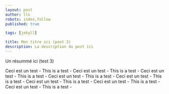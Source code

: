 ```yaml
---
layout: post
author: lls
robots: index,follow
published: true

tags: [jekyll]

title: Mon titre ici (post 3)
description: La description du post ici
---
```

Un résummé ici (test 3)

Ceci est un test - This is a test - Ceci est un test - This is a test -
Ceci est un test - This is a test - Ceci est un test - This is a test -
Ceci est un test - This is a test - Ceci est un test - This is a test -
Ceci est un test - This is a test - Ceci est un test - This is a test -